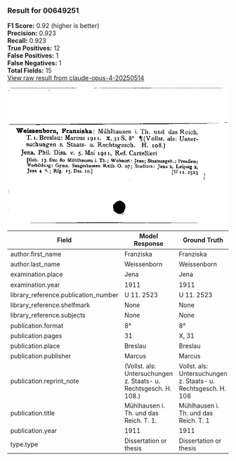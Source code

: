 ### Result for 00649251
**F1 Score:** 0.92 (higher is better)<br>**Precision:** 0.923<br>**Recall:** 0.923<br>**True Positives:** 12<br>**False Positives:** 1<br>**False Negatives:** 1<br>**Total Fields:** 15<br>[View raw result from claude-opus-4-20250514](https://github.com/RISE-UNIBAS/humanities_data_benchmark/blob/main/results/2025-09-02/T0147/request_T0147_00649251.json)

<img src="https://github.com/RISE-UNIBAS/humanities_data_benchmark/blob/main/benchmarks/zettelkatalog/images/00649251.jpg?raw=true" alt="00649251" width="600px">

| Field | Model Response | Ground Truth | Fuzzy Score | Match |
|-------|----------------|--------------|-------------|-------|
| author.first_name | Franziska | Franziska | 1.000 | ✅ |
| author.last_name | Weissenborn | Weissenborn | 1.000 | ✅ |
| examination.place | Jena | Jena | 1.000 | ✅ |
| examination.year | 1911 | 1911 | 1.000 | ✅ |
| library_reference.publication_number | U 11. 2523 | U 11. 2523 | 1.000 | ✅ |
| library_reference.shelfmark | None | None | 1.000 | ✅ |
| library_reference.subjects | None | None | 1.000 | ✅ |
| publication.format | 8° | 8° | 1.000 | ✅ |
| publication.pages | 31 | X, 31 | 0.571 | ❌ |
| publication.place | Breslau | Breslau | 1.000 | ✅ |
| publication.publisher | Marcus | Marcus | 1.000 | ✅ |
| publication.reprint_note | (Vollst. als: Untersuchungen z. Staats- u. Rechtsgesch. H. 108.) | Vollst. als: Untersuchungen z. Staats- u. Rechtsgesch. H. 108 | 0.976 | ✅ |
| publication.title | Mühlhausen i. Th. und das Reich. T. 1. | Mühlhausen i. Th. und das Reich. T. 1 | 0.987 | ✅ |
| publication.year | 1911 | 1911 | 1.000 | ✅ |
| type.type | Dissertation or thesis | Dissertation or thesis | 1.000 | ✅ |

